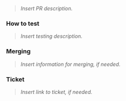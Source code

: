 > *Insert PR description.*

### How to test
> *Insert testing description.*

### Merging
> *Insert information for merging, if needed.*

### Ticket 
> *Insert link to ticket, if needed.*
